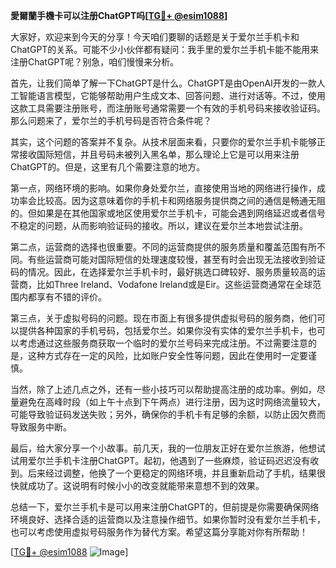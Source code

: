 **愛爾蘭手機卡可以注册ChatGPT吗[[TG💪+ @esim1088](https://t.me/s/esim1088)]**

大家好，欢迎来到今天的分享！今天咱们要聊的话题是关于爱尔兰手机卡和ChatGPT的关系。可能不少小伙伴都有疑问：我手里的爱尔兰手机卡能不能用来注册ChatGPT呢？别急，咱们慢慢来分析。

首先，让我们简单了解一下ChatGPT是什么。ChatGPT是由OpenAI开发的一款人工智能语言模型，它能够帮助用户生成文本、回答问题、进行对话等。不过，使用这款工具需要注册账号，而注册账号通常需要一个有效的手机号码来接收验证码。那么问题来了，爱尔兰的手机号码是否符合条件呢？

其实，这个问题的答案并不复杂。从技术层面来看，只要你的爱尔兰手机卡能够正常接收国际短信，并且号码未被列入黑名单，那么理论上它是可以用来注册ChatGPT的。但是，这里有几个需要注意的地方。

第一点，网络环境的影响。如果你身处爱尔兰，直接使用当地的网络进行操作，成功率会比较高。因为这意味着你的手机卡和网络服务提供商之间的通信是畅通无阻的。但如果是在其他国家或地区使用爱尔兰手机卡，可能会遇到网络延迟或者信号不稳定的问题，从而影响验证码的接收。所以，建议在爱尔兰本地尝试注册。

第二点，运营商的选择也很重要。不同的运营商提供的服务质量和覆盖范围有所不同。有些运营商可能对国际短信的处理速度较慢，甚至有时会出现无法接收到验证码的情况。因此，在选择爱尔兰手机卡时，最好挑选口碑较好、服务质量较高的运营商，比如Three Ireland、Vodafone Ireland或是Eir。这些运营商通常在全球范围内都享有不错的评价。

第三点，关于虚拟号码的问题。现在市面上有很多提供虚拟号码的服务商，他们可以提供各种国家的手机号码，包括爱尔兰。如果你没有实体的爱尔兰手机卡，也可以考虑通过这些服务商获取一个临时的爱尔兰号码来完成注册。不过需要注意的是，这种方式存在一定的风险，比如账户安全性等问题，因此在使用时一定要谨慎。

当然，除了上述几点之外，还有一些小技巧可以帮助提高注册的成功率。例如，尽量避免在高峰时段（如上午十点到下午两点）进行注册，因为这时网络流量较大，可能导致验证码发送失败；另外，确保你的手机卡有足够的余额，以防止因欠费而导致服务中断。

最后，给大家分享一个小故事。前几天，我的一位朋友正好在爱尔兰旅游，他想试试用爱尔兰手机卡注册ChatGPT。起初，他遇到了一些麻烦，验证码迟迟没有收到。后来经过调整，他换了一个更稳定的网络环境，并且重新启动了手机，结果很快就成功了。这说明有时候小小的改变就能带来意想不到的效果。

总结一下，爱尔兰手机卡是可以用来注册ChatGPT的，但前提是你需要确保网络环境良好、选择合适的运营商以及注意操作细节。如果你暂时没有爱尔兰手机卡，也可以考虑使用虚拟号码服务作为替代方案。希望这篇分享能对你有所帮助！

[[TG💪+ @esim1088](https://t.me/s/esim1088) ![Image](https://i.postimg.cc/4NQfJmqS/Snipaste-2025-05-13-00-14-12.png)]